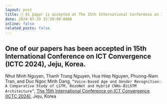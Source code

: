 ```yaml
---
layout: post
title: 📰 01 paper is accepted at The 15th International Conference on ICT Convergence (ICTC 2024), Jeju, Korea.
date: 2024-07-29 15:59:00-0400
inline: false
related_posts: false
---
```


One of our papers has been accepted in 15th International Conference on ICT Convergence (ICTC 2024), Jeju, Korea.
---

Nhut Minh Nguyen, Thanh Trung Nguyen, Hua Hiep Nguyen, Phuong-Nam Tran, and Duc Ngoc Minh Dang, `“Voice-Based Age and Gender Recognition: A Comparative Study of LSTM, RezoNet and Hybrid CNNs-BiLSTM Architecture”`, <a href='https://ictc.org/'>The 15th International Conference on ICT Convergence (ICTC 2024)</a>, Jeju, Korea
